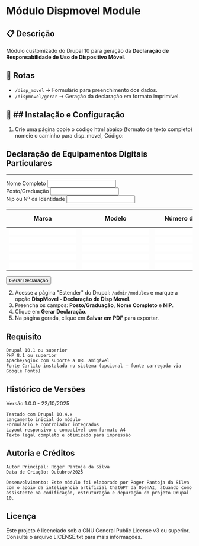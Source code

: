 # Módulo Dispmovel Module

## 📋 Descrição
Módulo customizado do Drupal 10 para geração da **Declaração de Responsabilidade de Uso de Dispositivo Móvel**.

## 🚀 Rotas
- `/disp_movel` → Formulário para preenchimento dos dados.
- `/dispmovel/gerar` → Geração da declaração em formato imprimível.

## 🧩 ## Instalação e Configuração
1.  Crie uma página copie o código html abaixo (formato de texto completo) nomeie o caminho para disp_movel, Código:

<form method="POST" action="/drupal10/web/dispmovel/gerar">
    <h2>
        Declaração de Equipamentos Digitais Particulares
    </h2>
    <hr>
    <div class="form-group">
        <label for="nomeCompleto">Nome Completo</label> <input class="form-control" style="text-transform:uppercase;" type="text" maxlength="50" name="nome_completo" required="">
    </div>
    <div class="form-group">
        <label for="postoGrad">Posto/Graduação</label> <input class="form-control" style="text-transform:uppercase;" type="text" maxlength="50" name="posto_grad" required="">
    </div>
    <div class="form-group">
        <label for="NipUsuario">Nip ou Nº da Identidade</label> <input class="form-control" style="text-transform:uppercase;" type="text" maxlength="50" name="NipUsuario" required="">
    </div>
    <table class="table table-bordered">
        <thead>
            <tr>
                <th>
                    Marca
                </th>
                <th>
                    Modelo
                </th>
                <th>
                    Número de série
                </th>
                <th>
                    Descrição do Equipamento
                </th>
            </tr>
        </thead>
        <tbody>
            <tr>
                <td>
                    <input style="border-width:0;" type="text" name="marca_1" required="">
                </td>
                <td>
                    <input style="border-width:0;" type="text" name="modelo_1" required="">
                </td>
                <td>
                    <input style="border-width:0;" type="text" name="num_serie_1" required="">
                </td>
                <td>
                    <input style="border-width:0;" type="text" name="desc_equip_1" required="">
                </td>
            </tr>
            <tr>
                <td>
                    <input style="border-width:0;" type="text" name="marca_2">
                </td>
                <td>
                    <input style="border-width:0;" type="text" name="modelo_2">
                </td>
                <td>
                    <input style="border-width:0;" type="text" name="num_serie_2">
                </td>
                <td>
                    <input style="border-width:0;" type="text" name="desc_equip_2">
                </td>
            </tr>
            <tr>
                <td>
                    <input style="border-width:0;" type="text" name="marca_3">
                </td>
                <td>
                    <input style="border-width:0;" type="text" name="modelo_3">
                </td>
                <td>
                    <input style="border-width:0;" type="text" name="num_serie_3">
                </td>
                <td>
                    <input style="border-width:0;" type="text" name="desc_equip_3">
                </td>
            </tr>
            <tr>
                <td>
                    <input style="border-width:0;" type="text" name="marca_4">
                </td>
                <td>
                    <input style="border-width:0;" type="text" name="modelo_4">
                </td>
                <td>
                    <input style="border-width:0;" type="text" name="num_serie_4">
                </td>
                <td>
                    <input style="border-width:0;" type="text" name="desc_equip_4">
                </td>
            </tr>
            <tr>
                <td>
                    <input style="border-width:0;" type="text" name="marca_5">
                </td>
                <td>
                    <input style="border-width:0;" type="text" name="modelo_5">
                </td>
                <td>
                    <input style="border-width:0;" type="text" name="num_serie_5">
                </td>
                <td>
                    <input style="border-width:0;" type="text" name="desc_equip_5">
                </td>
            </tr>
        </tbody>
    </table>
    <p>
        <button class="btn btn-primary" type="submit">Gerar Declaração</button>
    </p>
</form>



2. Acesse a página "Estender" do Drupal: `/admin/modules` e marque a opção **DispMovel - Declaração de Disp Movel**.
3. Preencha os campos: **Posto/Graduação**, **Nome Completo** e **NIP**.
4. Clique em **Gerar Declaração**.
5. Na página gerada, clique em **Salvar em PDF** para exportar.

## Requisito

    Drupal 10.1 ou superior
    PHP 8.1 ou superior
    Apache/Nginx com suporte a URL amigável
    Fonte Carlito instalada no sistema (opcional — fonte carregada via Google Fonts)

## Histórico de Versões
Versão 1.0.0 - 22/10/2025

    Testado com Drupal 10.4.x
    Lançamento inicial do módulo
    Formulário e controlador integrados
    Layout responsivo e compatível com formato A4
    Texto legal completo e otimizado para impressão

## Autoria e Créditos

    Autor Principal: Roger Pantoja da Silva
    Data de Criação: Outubro/2025

    Desenvolvimento: Este módulo foi elaborado por Roger Pantoja da Silva com o apoio da inteligência artificial ChatGPT da OpenAI, atuando como assistente na codificação, estruturação e depuração do projeto Drupal 10.

## Licença

Este projeto é licenciado sob a GNU General Public License v3 ou superior. Consulte o arquivo LICENSE.txt para mais informações.
